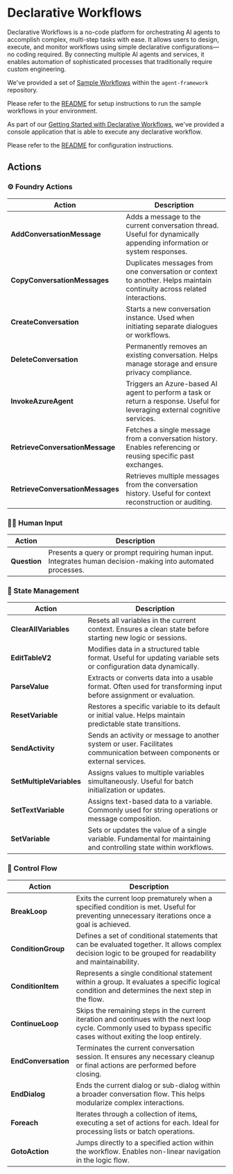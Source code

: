 ﻿# Declarative Workflows

Declarative Workflows is a no-code platform for orchestrating AI agents to accomplish complex, multi-step tasks with ease.
It allows users to design, execute, and monitor workflows using simple declarative configurations—no coding required.
By connecting multiple AI agents and services, it enables automation of sophisticated processes that traditionally require custom engineering.

We've provided a set of [Sample Workflows](../../../workflow-samples/) within the `agent-framework` repository.

Please refer to the [README](../../../workflow-samples/README.md) for setup instructions to run the sample workflows in your environment.

As part of our [Getting Started with Declarative Workflows](../../samples/GettingStarted/Workflows/Declarative/README.md),
we've provided a console application that is able to execute any declarative workflow.

Please refer to the [README](../../samples/GettingStarted/Workflows/Declarative/ExecuteWorkflow) for configuration instructions.

## Actions

### ⚙️ Foundry Actions

|Action|Description|
|-|-|
|**AddConversationMessage**|Adds a message to the current conversation thread. Useful for dynamically appending information or system responses.
|**CopyConversationMessages**|Duplicates messages from one conversation or context to another. Helps maintain continuity across related interactions.
|**CreateConversation**|Starts a new conversation instance. Used when initiating separate dialogues or workflows.
|**DeleteConversation**|Permanently removes an existing conversation. Helps manage storage and ensure privacy compliance.
|**InvokeAzureAgent**|Triggers an Azure-based AI agent to perform a task or return a response. Useful for leveraging external cognitive services.
|**RetrieveConversationMessage**|Fetches a single message from a conversation history. Enables referencing or reusing specific past exchanges.
|**RetrieveConversationMessages**|Retrieves multiple messages from the conversation history. Useful for context reconstruction or auditing.

### 🧑‍💼 Human Input

|Action|Description|
|-|-|
|**Question**|Presents a query or prompt requiring human input. Integrates human decision-making into automated processes.

### 🧩 State Management

|Action|Description|
|-|-|
|**ClearAllVariables**|Resets all variables in the current context. Ensures a clean state before starting new logic or sessions.
|**EditTableV2**|Modifies data in a structured table format. Useful for updating variable sets or configuration data dynamically.
|**ParseValue**|Extracts or converts data into a usable format. Often used for transforming input before assignment or evaluation.
|**ResetVariable**|Restores a specific variable to its default or initial value. Helps maintain predictable state transitions.
|**SendActivity**|Sends an activity or message to another system or user. Facilitates communication between components or external services.
|**SetMultipleVariables**|Assigns values to multiple variables simultaneously. Useful for batch initialization or updates.
|**SetTextVariable**|Assigns text-based data to a variable. Commonly used for string operations or message composition.
|**SetVariable**|Sets or updates the value of a single variable. Fundamental for maintaining and controlling state within workflows.

### 🧭 Control Flow

|Action|Description|
|-|-|
|**BreakLoop**|Exits the current loop prematurely when a specified condition is met. Useful for preventing unnecessary iterations once a goal is achieved.
|**ConditionGroup**|Defines a set of conditional statements that can be evaluated together. It allows complex decision logic to be grouped for readability and maintainability.
|**ConditionItem**|Represents a single conditional statement within a group. It evaluates a specific logical condition and determines the next step in the flow.
|**ContinueLoop**|Skips the remaining steps in the current iteration and continues with the next loop cycle. Commonly used to bypass specific cases without exiting the loop entirely.
|**EndConversation**|Terminates the current conversation session. It ensures any necessary cleanup or final actions are performed before closing.
|**EndDialog**|Ends the current dialog or sub-dialog within a broader conversation flow. This helps modularize complex interactions.
|**Foreach**|Iterates through a collection of items, executing a set of actions for each. Ideal for processing lists or batch operations.
|**GotoAction**|Jumps directly to a specified action within the workflow. Enables non-linear navigation in the logic flow.


